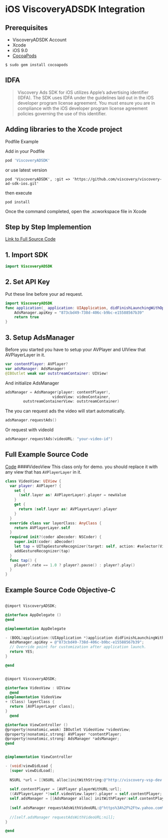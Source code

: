 # iOS ViscoveryADSDK Integration

## Prerequisites

+ ViscoveryADSDK Account
+ Xcode
+ iOS 9.0
+ [CocoaPods](https://cocoapods.org/)

```
$ sudo gem install cocoapods
``` 
## IDFA


> Viscovery Ads SDK for iOS utilizes Apple’s advertising identifier (IDFA). The SDK uses IDFA under the guidelines laid out in the iOS developer program license agreement. You must ensure you are in compliance with the iOS developer program license agreement policies governing the use of this identifier.


## Adding libraries to the Xcode project
Podfile Example

Add in your Podfile

```ruby
pod 'ViscoveryADSDK'
```

or use latest version


```
pod 'ViscoveryADSDK', :git => 'https://github.com/viscovery/viscovery-ad-sdk-ios.git'

```

then execute
```
pod install
```

Once the command completed, open the .xcworkspace file in Xcode

## Step by Step Implemention
[Link to Full Source Code](#full-example-source-code)
## 1. Import SDK
```swift
import ViscoveryADSDK
```
## 2. Set API Key
Put these line before your ad request. 

```swift
import ViscoveryADSDK
func application(_ application: UIApplication, didFinishLaunchingWithOptions launchOptions: [UIApplicationLaunchOptionsKey: Any]?) -> Bool {
    AdsManager.apiKey = "873cbd49-738d-406c-b9bc-e15588567b39"
    return true
}
```
## 3. Setup AdsManager
Before you started you have to setup your AVPlayer and UIView that AVPlayerLayer in it.

```swift
var contentPlayer: AVPlayer?
var adsManager: AdsManager!
@IBOutlet weak var outstreamContainer: UIView!
```

And initialize AdsManager

```swift
adsManager = AdsManager(player: contentPlayer!, 
                     videoView: videoContainer, 
        outstreamContainerView: outstreamContainer)
```

The you can request ads the video will start automatically.

```swift
adsManager.requestAds()
```

Or request with videoId

```swift
adsManager.requestAds(videoURL: "your-video-id")
```

## Full Example Source Code
[Code](https://github.com/viscovery/viscovery-ad-sdk-ios/blob/master/Example/ViscoveryADSDK/ViewController.swift)
####VideoView
This class only for demo. you should replace it with any view that has `AVPlayerLayer` in it.

```swift
class VideoView: UIView {
  var player: AVPlayer? {
    set {
      (self.layer as! AVPlayerLayer).player = newValue
    }
    get {
      return (self.layer as! AVPlayerLayer).player
    }
  }
  override class var layerClass: AnyClass {
    return AVPlayerLayer.self
  }
  required init?(coder aDecoder: NSCoder) {
    super.init(coder: aDecoder)
    let tap = UITapGestureRecognizer(target: self, action: #selector(VideoView.tap))
    addGestureRecognizer(tap)
  }
  func tap() {
    player?.rate == 1.0 ? player?.pause() : player?.play()
  }
}
```

## Example Source Code Objective-C

```objective-c

@import ViscoveryADSDK;

@interface AppDelegate ()
@end

@implementation AppDelegate

- (BOOL)application:(UIApplication *)application didFinishLaunchingWithOptions:(NSDictionary *)launchOptions {
  AdsManager.apiKey = @"873cbd49-738d-406c-b9bc-e15588567b39";
  // Override point for customization after application launch.
  return YES;
}

@end
```


```objective-c

@import ViscoveryADSDK;

@interface VideoView : UIView
  @end
@implementation VideoView
+ (Class) layerClass {
  return [AVPlayerLayer class];
}
  @end

@interface ViewController ()
@property(nonatomic,weak) IBOutlet VideoView *videoView;
@property(nonatomic,strong) AVPlayer *contentPlayer;
@property(nonatomic,strong) AdsManager *adsManager;
@end


@implementation ViewController

- (void)viewDidLoad {
  [super viewDidLoad];
  
  NSURL *url = [[NSURL alloc]initWithString:@"http://viscovery-vsp-dev.s3.amazonaws.com/sdkdemo/Videos/Mobile%20App_Demo%20Video%20(540p).mp4"];
  
  self.contentPlayer = [AVPlayer playerWithURL:url];
  ((AVPlayerLayer *)self.videoView.layer).player = self.contentPlayer;
  self.adsManager = [[AdsManager alloc] initWithPlayer:self.contentPlayer videoView:self.videoView];
  
  [self.adsManager requestAdsWithVideoURL:@"https%3A%2F%2Ftw.yahoo.com%2F"];
  
  //[self.adsManager requestAdsWithVideoURL:nil];
}

@end

```
